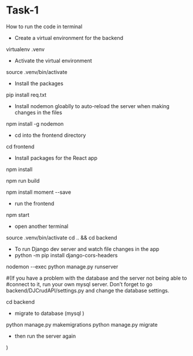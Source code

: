 # Task-1
How to run the code in terminal 
- Create a virtual environment for the backend

virtualenv .venv

- Activate the virtual environment

source .venv/bin/activate

- Install the packages
 
pip install req.txt

- Install nodemon gloablly to auto-reload the server when making changes in the files

npm install -g nodemon

- cd into the frontend directory

cd frontend

- Install packages for the React app

npm install

npm run build

npm install moment --save

- run the frontend

npm start

- open another terminal

source .venv/bin/activate
cd .. && cd backend

- To run Django dev server and watch file changes in the app
- python -m pip install django-cors-headers

nodemon --exec python manage.py runserver

#(If you have a problem with the database and the server not being able to 
#connect to it, run your own mysql server. Don’t forget to go backend/DJCrudAPI/settings.py and change the database settings.

cd backend

- migrate to database (mysql )

python manage.py makemigrations
python manage.py migrate 

- then run the server again

)



